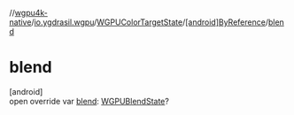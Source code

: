 //[wgpu4k-native](../../../../index.md)/[io.ygdrasil.wgpu](../../index.md)/[WGPUColorTargetState](../index.md)/[[android]ByReference](index.md)/[blend](blend.md)

# blend

[android]\
open override var [blend](blend.md): [WGPUBlendState](../../-w-g-p-u-blend-state/index.md)?
